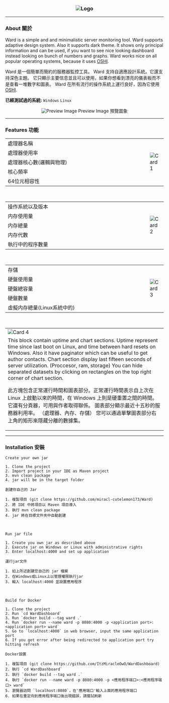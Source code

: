 <h3 align = "center">
    <img src = "https://steamuserimages-a.akamaihd.net/ugc/1297549742976925024/97F3CBA92B2FEF3652F5A06EC90FB5FF89E5D224/" alt = "Logo" />
</h3>

---
### About 關於

Ward is a simple and and minimalistic server monitoring tool. Ward supports adaptive design system. Also it supports dark theme.
It shows only principal information and can be used, if you want to see nice looking dashboard instead looking on bunch of numbers and graphs.
Ward works nice on all popular operating systems, because it uses [OSHI](https://github.com/oshi/oshi).

Ward 是一個簡單而簡約的服務器監控工具。 Ward 支持自適應設計系統。它還支持深色主題。
它只顯示主要信息並且可以使用，如果你想看到漂亮的儀表板而不是查看一堆數字和圖表。
Ward 在所有流行的操作系統上運行良好，因為它使用 [OSHI](https://github.com/oshi/oshi).

**已經測試過的系統:** `Windows` `Linux`

<p align = "center">
    <img src = "https://steamuserimages-a.akamaihd.net/ugc/1601547572022736987/1D8D2E576D957DDB9CE34E13D5944AF841E8AAD8/" alt = "Preview Image" />
    <h7 align = "center">Preview Image 預覽圖象</h7>
</p>

---

### Features 功能

<table>
    <tr>
        <td width = "600.5">處理器名稱</td>
        <td rowspan = "5">
            <img src = "https://steamuserimages-a.akamaihd.net/ugc/1601547572022743136/D62DF59CFA60F5749F2DC7BFE5E9256BCF59E066/" alt = "Card 1" align = "center" />
        </td>
    </tr>
    <tr>
        <td>處理器使用率</td>
    </tr>
    <tr>
        <td>處理器核心數(邏輯與物理)</td>
    </tr>
    <tr>
        <td>核心頻率</td>
    </tr>
    <tr>
        <td>64位元相容性</td>
    </tr>
</table>

<br>

<table>
    <tr>
        <td width = "600.5">操作系統以及版本</td>
        <td rowspan = "5">
            <img src = "https://steamuserimages-a.akamaihd.net/ugc/1601547572022744630/F9E0CACAA81C882B2F4E401E65090BE9F1FE96F6/" alt = "Card 2" align = "center" />
        </td>
    </tr>
    <tr>
        <td>内存使用量</td>
    </tr>
    <tr>
        <td>内存總量</td>
    </tr>
    <tr>
        <td>内存代數</td>
    </tr>
    <tr>
        <td>執行中的程序數量</td>
    </tr>
</table>

<br>

<table>
    <tr>
        <td width = "600.5">存儲</td>
        <td rowspan = "5">
            <img src = "https://steamuserimages-a.akamaihd.net/ugc/1601547572022746249/D6C5612E2D6AB759CC10438C2D93F7EC80F83D83/" alt = "Card 3" align = "center" />
        </td>
    </tr>
    <tr>
        <td>硬盤使用量</td>
    </tr>
    <tr>
        <td>硬盤總容量</td>
    </tr>
    <tr>
        <td>硬盤數量</td>
    </tr>
    <tr>
        <td>虛擬内存總量(Linux系統中的) </td>
    </tr>
</table>

<br>

<table>
    <tr>
        <td width = "916.5">
            <img src = "https://steamuserimages-a.akamaihd.net/ugc/1601547572022740496/79ED24E5E626C7029DA4BDEFFBB04C3E0BF61DB1/" alt = "Card 4" align = "center" />
        </td>
    </tr>
    <tr>
        <td>
            This block contain uptime and chart sections. Uptime represent time since last boot on Linux, and time between hard resets on Windows.
            Also it have paginator which can be useful to get author contacts.
            Chart section display last fifteen seconds of server utilization. (Proccesor, ram, storage)
            You can hide separated datasets by clicking on rectangles on the top right corner of chart section.
            
            
此方塊包含正常運行時間和圖表部分。正常運行時間表示自上次在 Linux 上啟動以來的時間，在 Windows 上則是硬重置之間的時間。
它還有分頁器，可用與作者取得聯係。
圖表部分顯示最近十五秒的服務器利用率。 （處理器、內存、存儲）
您可以通過單擊圖表部分右上角的矩形來隱藏分離的數據集。
</table>

---

### Installation 安裝

    Create your own jar

    1. Clone the project
    2. Import project in your IDE as Maven project
    3. mvn clean package
    4. jar will be in the target folder
    
    創建你自己的 Jar

    1. 複製項目 (git clone https://github.com/miracl-cutelemon173/Ward)
    2. 將 IDE 中將項目以 Maven 項目導入
    3. 執行 mvn clean package
    4. jar 將在目標文件夾中自動創建

<br>

    Run jar file

    1. Create you own jar as described above
    2. Execute jar on Windows or Linux with administrative rights
    3. Enter localhost:4000 and set up application
    
    運行jar文件

    1. 如上所述創建您自己的 jar 檔案
    2. 在Windows或Linux上以管理權限執行jar
    3. 輸入 localhost:4000 並設置應用程序

<br>

    Build for Docker

    1. Clone the project
    2. Run `cd WardDashboard`
    3. Run `docker build --tag ward .`
    4. Run `docker run --name ward -p 8080:4000 -p <application port>:<application port> ward`
    5. Go to `localhost:4000` in web browser, input the same application port
    6. If you get error after being redirected to application port try hitting refresh
    
    Docker設置
    
    1. 複製項目 (git clone https://github.com/ItzMiracleOwO/WardDashboard)
    2. 執行 `cd WardDashboard`
    3. 執行 `docker build --tag ward .`
    4. 執行 `docker run --name ward -p 8080:4000 -p <應用程序端口>:<應用程序端口> ward`
    5. 瀏覽器訪問 `localhost:8080`，在'應用端口'輸入上面的應用程序端口
    6. 如果在重定向到應用程序端口後出現錯誤，請嘗試刷新
